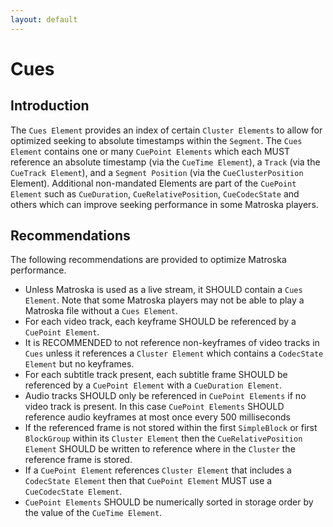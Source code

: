 ```yaml
---
layout: default
---
```


# Cues

## Introduction

The `Cues Element` provides an index of certain `Cluster Elements` to allow for optimized seeking to absolute timestamps within the `Segment`. The `Cues Element` contains one or many `CuePoint Elements` which each MUST reference an absolute timestamp (via the `CueTime Element`), a `Track` (via the `CueTrack Element`), and a `Segment Position` (via the `CueClusterPosition` Element). Additional non-mandated Elements are part of the `CuePoint Element` such as `CueDuration`, `CueRelativePosition`, `CueCodecState` and others which can improve seeking performance in some Matroska players.

## Recommendations

The following recommendations are provided to optimize Matroska performance.

- Unless Matroska is used as a live stream, it SHOULD contain a `Cues Element`. Note that some Matroska players may not be able to play a Matroska file without a `Cues Element`.
- For each video track, each keyframe SHOULD be referenced by a `CuePoint Element`.
- It is RECOMMENDED to not reference non-keyframes of video tracks in `Cues` unless it references a `Cluster Element` which contains a `CodecState Element` but no keyframes.
- For each subtitle track present, each subtitle frame SHOULD be referenced by a `CuePoint Element` with a `CueDuration Element`.
- Audio tracks SHOULD only be referenced in `CuePoint Elements` if no video track is present. In this case `CuePoint Elements` SHOULD reference audio keyframes at most once every 500 milliseconds
- If the referenced frame is not stored within the first `SimpleBlock` or first `BlockGroup` within its `Cluster Element` then the `CueRelativePosition Element` SHOULD be written to reference where in the `Cluster` the reference frame is stored.
- If a `CuePoint Element` references `Cluster Element` that includes a `CodecState Element` then that `CuePoint Element` MUST use a `CueCodecState Element`.
- `CuePoint Elements` SHOULD be numerically sorted in storage order by the value of the `CueTime Element`.
